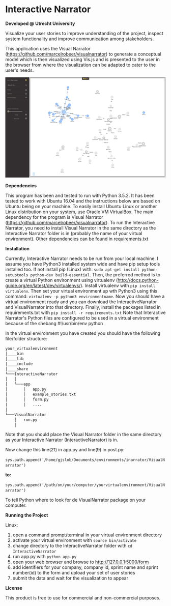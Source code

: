 # Interactive Narrator
**Developed @ Utrecht University**

Visualize your user stories to improve understanding of the project, inspect system functionality 
and improve communication among stakeholders.

This application uses the Visual Narrator (https://github.com/marcelrobeer/visualnarrator) to generate a conceptual model which is then
visualized using Vis.js and is presented to the user in the browser from where the visualization can be adapted to cater to the 
user's needs.

![alt tag](https://github.com/Gionimo/InteractiveNarrator/blob/master/Screenshot%20Interactive%20Narrator2.png)

**Dependencies**

This program has been and tested to run with Python 3.5.2. It has been tested to work with Ubuntu 16.04 and the instructions below are based on Ubuntu being on your machine. 
To easily install Ubuntu Linux or another Linux distribution on your system, use Oracle VM VirtualBox. The main dependency for the program is Visual Narrator (https://github.com/marcelrobeer/visualnarrator). 
To run the Interactive Narrator, you need to install Visual Narrator in the same directory as the Interactive Narrator folder is in (probably the name of your virtual environment). Other dependencies can be found in requirements.txt

**Installation**

Currently, Interactive Narrator needs to be run from your local machine. I assume you have Python3 installed system wide and have pip setup tools installed too. 
If not install pip (Linux) with: `sudo apt-get install python-setuptools python-dev build-essential`. Then, the preferred method is to create a virtual Python environment using virtualenv 
(http://docs.python-guide.org/en/latest/dev/virtualenvs/). Install virtualenv with `pip install virtualenv`. Then set your virtual environment up wth Python3 using this command: `virtualenv -p python3 environmentname`. 
Now you should have a virtual environment ready and you can download the InteractiveNarrator and VisualNarrator into that directory. Finally, install the packages listed in requirements.txt with
`pip install -r requirements.txt`
Note that Interactive Narrator's Python files are configured to be used in a virtual environment because of the shebang #!/usr/bin/env python

In the virtual environment you have created you should have the following file/folder structure:

```
your_virtualenvironment
│____bin
│____lib  
|____include
│____share
└───InteractiveNarrator
│   │
│   └───app
│       │   app.py
│       │   example_stories.txt
│       │   form.py
|       |   ....
│   
└───VisualNarrator
    │   run.py
    │
```
Note that you should place the Visual Narrator folder in the same directory as your
Interactive Narrator (InteractiveNarrator) is in.

Now change this line(21) in app.py and line(9) in post.py:
   
   `sys.path.append('/home/gjslob/Documents/environments/inarrator/VisualNarrator')`

**to:**

   `sys.path.append('/path/on/your/computer/yourvirtualenvironment/VisualNarrator')`

To tell Python where to look for de VisualNarrator package on your computer.


**Running the Project**

Linux:

1. open a command prompt/terminal in your virtual environment directory
2. activate your virtual environment with `source bin/activate`
3. change directory to the InteractiveNarrator folder with `cd InteractiveNarrator`
4. run app.py with `python app.py`
5. open your web browser and browse to http://127.0.0.1:5000/form
6. add identifiers for your company, company id, sprint name and sprint number(id) to the form
   and upload your set of user stories
7. submit the data and wait for the visualization to appear


**License**

This product is free to use for commercial and non-commercial purposes.